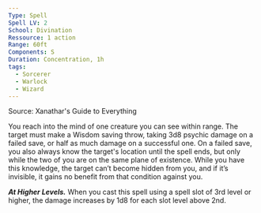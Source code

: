 ```yaml
---
Type: Spell
Spell LV: 2
School: Divination
Ressource: 1 action
Range: 60ft
Components: S
Duration: Concentration, 1h
tags:
  - Sorcerer
  - Warlock
  - Wizard
---
```

Source: Xanathar's Guide to Everything

You reach into the mind of one creature you can see within range. The target must make a Wisdom saving throw, taking 3d8 psychic damage on a failed save, or half as much damage on a successful one. On a failed save, you also always know the target's location until the spell ends, but only while the two of you are on the same plane of existence. While you have this knowledge, the target can’t become hidden from you, and if it’s invisible, it gains no benefit from that condition against you.

**_At Higher Levels._** When you cast this spell using a spell slot of 3rd level or higher, the damage increases by 1d8 for each slot level above 2nd.